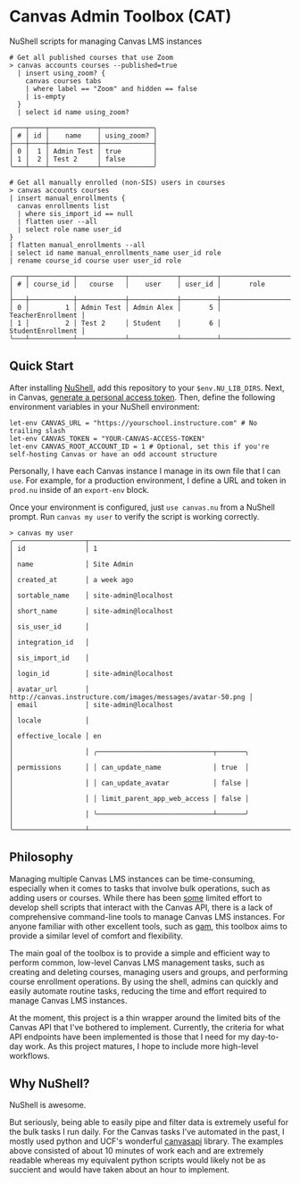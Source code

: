 # Canvas Admin Toolbox (CAT)
NuShell scripts for managing Canvas LMS instances

```shell
# Get all published courses that use Zoom
> canvas accounts courses --published=true
  | insert using_zoom? {
    canvas courses tabs
    | where label == "Zoom" and hidden == false
    | is-empty
  }
  | select id name using_zoom?

╭───┬────┬────────────┬─────────────╮
│ # │ id │    name    │ using_zoom? │
├───┼────┼────────────┼─────────────┤
│ 0 │  1 │ Admin Test │ true        │
│ 1 │  2 │ Test 2     │ false       │
╰───┴────┴────────────┴─────────────╯

# Get all manually enrolled (non-SIS) users in courses
> canvas accounts courses
| insert manual_enrollments {
  canvas enrollments list
  | where sis_import_id == null
  | flatten user --all
  | select role name user_id
}
| flatten manual_enrollments --all
| select id name manual_enrollments_name user_id role
| rename course_id course user user_id role

╭───┬───────────┬────────────┬────────────┬─────────┬───────────────────╮
│ # │ course_id │   course   │    user    │ user_id │       role        │
├───┼───────────┼────────────┼────────────┼─────────┼───────────────────┤
│ 0 │         1 │ Admin Test │ Admin Alex │       5 │ TeacherEnrollment │
│ 1 │         2 │ Test 2     │ Student    │       6 │ StudentEnrollment │
╰───┴───────────┴────────────┴────────────┴─────────┴───────────────────╯
```

## Quick Start
After installing [NuShell](https://www.nushell.sh/), add this repository to your `$env.NU_LIB_DIRS`. Next, in Canvas,
[generate a personal access token](https://community.canvaslms.com/t5/Admin-Guide/How-do-I-manage-API-access-tokens-as-an-admin/ta-p/89).
Then, define the following environment variables in your NuShell environment:

```shell
let-env CANVAS_URL = "https://yourschool.instructure.com" # No trailing slash
let-env CANVAS_TOKEN = "YOUR-CANVAS-ACCESS-TOKEN"
let-env CANVAS_ROOT_ACCOUNT_ID = 1 # Optional, set this if you're self-hosting Canvas or have an odd account structure
```

Personally, I have each Canvas instance I manage in its own file that I can `use`. For example, for a production
environment, I define a URL and token in `prod.nu` inside of an `export-env` block.

Once your environment is configured, just `use canvas.nu` from a NuShell prompt. Run `canvas my user` to verify
the script is working correctly.

```shell
> canvas my user
╭──────────────────┬─────────────────────────────────────────────────────────────╮
│ id               │ 1                                                           │
│ name             │ Site Admin                                                  │
│ created_at       │ a week ago                                                  │
│ sortable_name    │ site-admin@localhost                                        │
│ short_name       │ site-admin@localhost                                        │
│ sis_user_id      │                                                             │
│ integration_id   │                                                             │
│ sis_import_id    │                                                             │
│ login_id         │ site-admin@localhost                                        │
│ avatar_url       │ http://canvas.instructure.com/images/messages/avatar-50.png │
│ email            │ site-admin@localhost                                        │
│ locale           │                                                             │
│ effective_locale │ en                                                          │
│                  │ ╭─────────────────────────────┬───────╮                     │
│ permissions      │ │ can_update_name             │ true  │                     │
│                  │ │ can_update_avatar           │ false │                     │
│                  │ │ limit_parent_app_web_access │ false │                     │
│                  │ ╰─────────────────────────────┴───────╯                     │
╰──────────────────┴─────────────────────────────────────────────────────────────╯
```

## Philosophy
Managing multiple Canvas LMS instances can be time-consuming, especially when it comes to tasks that involve
bulk operations, such as adding users or courses. While there has been
[some](https://community.canvaslms.com/t5/Canvas-Developers-Group/CANBASH-Canvas-BASH-Scripting/ba-p/268228) limited
effort to develop shell scripts that interact with the Canvas API, there is a lack of comprehensive command-line tools
to manage Canvas LMS instances. For anyone familiar with other excellent tools, such as
[gam](https://github.com/GAM-team/GAM), this toolbox aims to provide a similar level of comfort and flexibility.

The main goal of the toolbox is to provide a simple and efficient way to perform common, low-level Canvas LMS management
tasks, such as creating and deleting courses, managing users and groups, and performing course enrollment operations. By
using the shell, admins can quickly and easily automate routine tasks, reducing the time and effort required to manage
Canvas LMS instances.

At the moment, this project is a thin wrapper around the limited bits of the Canvas API that I've bothered to implement.
Currently, the criteria for what API endpoints have been implemented is those that I need for my day-to-day work. As
this project matures, I hope to include more high-level workflows.

## Why NuShell?
NuShell is awesome.

But seriously, being able to easily pipe and filter data is extremely useful for the bulk tasks I run daily. For the
Canvas tasks I've automated in the past, I mostly used python and UCF's wonderful
[canvasapi](https://github.com/ucfopen/canvasapi) library. The examples above consisted of about 10 minutes of work
each and  are extremely readable whereas my equivalent python scripts would likely not be as succient and would have
taken about an hour to implement.
